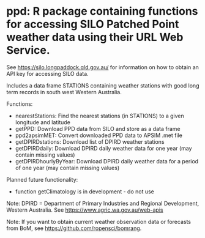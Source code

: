 ppd:  R package containing functions for accessing SILO Patched Point weather data using their URL Web Service.
====================================================

See https://silo.longpaddock.qld.gov.au/ for information on how to obtain an API key for accessing SILO data.

Includes a data frame STATIONS containing weather stations with good long term records in south west Western Australia.

Functions:
* nearestStations: Find the nearest stations (in STATIONS) to a given longitude and latitude
* getPPD: Download PPD data from SILO and store as a data frame
* ppd2apsimMET: Convert downloaded PPD data to APSIM .met file
* getDPIRDstations: Download list of DPIRD weather stations
* getDPIRDdaily: Download DPIRD daily weather data for one year (may contain missing values)
* getDPIRDhourlyByYear: Download DPIRD daily weather data for a period of one year (may contain missing values)

Planned future functionality:
* function getClimatology is in development - do not use


Note: DPIRD = Department of Primary Industries and Regional Development, Western Australia. See https://www.agric.wa.gov.au/web-apis 

Note: If you want to obtain current weather observation data or forecasts from BoM, see https://github.com/ropensci/bomrang.

